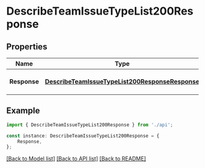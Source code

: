 # DescribeTeamIssueTypeList200Response


## Properties

Name | Type | Description | Notes
------------ | ------------- | ------------- | -------------
**Response** | [**DescribeTeamIssueTypeList200ResponseResponse**](DescribeTeamIssueTypeList200ResponseResponse.md) |  | [optional] [default to undefined]

## Example

```typescript
import { DescribeTeamIssueTypeList200Response } from './api';

const instance: DescribeTeamIssueTypeList200Response = {
    Response,
};
```

[[Back to Model list]](../README.md#documentation-for-models) [[Back to API list]](../README.md#documentation-for-api-endpoints) [[Back to README]](../README.md)
